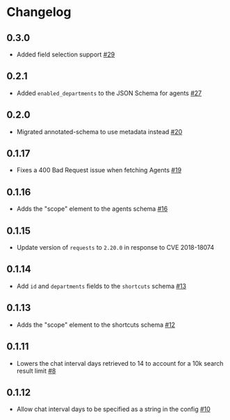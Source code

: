 # Changelog

## 0.3.0
  * Added field selection support [#29](https://github.com/singer-io/tap-zendesk-chat/pull/29)

## 0.2.1
  * Added `enabled_departments` to the JSON Schema for agents [#27](https://github.com/singer-io/tap-zendesk-chat/pull/27)

## 0.2.0
  * Migrated annotated-schema to use metadata instead [#20](https://github.com/singer-io/tap-zendesk-chat/pull/20)

## 0.1.17
  * Fixes a 400 Bad Request issue when fetching Agents [#19](https://github.com/singer-io/tap-zendesk-chat/pull/19)

## 0.1.16
  * Adds the "scope" element to the agents schema [#16](https://github.com/singer-io/tap-zendesk-chat/pull/16)

## 0.1.15
  * Update version of `requests` to `2.20.0` in response to CVE 2018-18074

## 0.1.14
  * Add `id` and `departments` fields to the `shortcuts` schema [#13](https://github.com/singer-io/tap-zendesk-chat/pull/13)

## 0.1.13
  * Adds the "scope" element to the shortcuts schema [#12](https://github.com/singer-io/tap-zendesk-chat/pull/12)

## 0.1.11
  * Lowers the chat interval days retrieved to 14 to account for a 10k search result limit [#8](https://github.com/singer-io/tap-zendesk-chat/pull/8)

## 0.1.12
  * Allow chat interval days to be specified as a string in the config [#10](https://github.com/singer-io/tap-zendesk-chat/pull/10)
